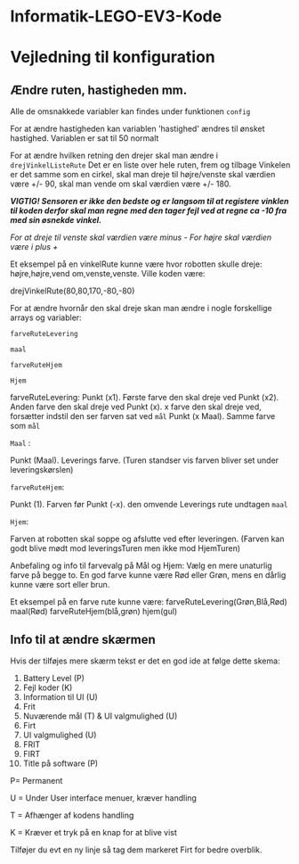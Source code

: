 # Informatik-LEGO-EV3-Kode

# Vejledning til konfiguration

## Ændre ruten, hastigheden mm. 
Alle de omsnakkede variabler kan findes under funktionen `config`


For at ændre hastigheden kan variablen 'hastighed' ændres til ønsket hastighed. 
Variablen er sat til 50 normalt

For at ændre hvilken retning den drejer skal man ændre i  `drejVinkelListeRute`
Det er en liste over hele ruten, frem og tilbage
Vinkelen er det samme som en cirkel, skal man dreje til højre/venste skal værdien være +/- 90, skal man vende om skal værdien være +/- 180.

***VIGTIG! Sensoren er ikke den bedste og er langsom til at registere vinklen til koden
derfor skal man regne med den tager fejl ved at regne ca -10 fra med sin øsnekde vinkel.*** 

*For at dreje til venste skal værdien være minus -
For højre skal værdien være i plus +*

Et eksempel på en vinkelRute kunne være hvor robotten skulle dreje:
højre,højre,vend om,venste,venste.
Ville koden være:


drejVinkelRute(80,80,170,-80,-80)

For at ændre hvornår den skal dreje skan man ændre i nogle forskellige arrays og variabler:

`farveRuteLevering`

`maal`

`farveRuteHjem`

`Hjem`


farveRuteLevering:
Punkt (x1). Første farve den skal dreje ved
Punkt (x2). Anden farve den skal dreje ved
Punkt (x). x farve den skal dreje ved, forsætter indstil den ser farven sat ved `mål`
Punkt (x Maal). Samme farve som `mål` 

`Maal` :

Punkt (Maal). Leverings farve. (Turen standser vis farven bliver set under leveringskørslen) 

`farveRuteHjem`:

Punkt (1). Farven før 
Punkt (-x). den omvende Leverings rute undtagen `maal`

`Hjem`:

Farven at robotten skal soppe og afslutte ved efter leveringen. (Farven kan godt blive mødt mod leveringsTuren men ikke mod HjemTuren)

Anbefaling og info til farvevalg på Mål og Hjem: Vælg en mere unaturlig farve på begge to. 
En god farve kunne være Rød eller Grøn, mens en dårlig kunne være sort eller brun.

Et eksempel på en farve rute kunne være:
farveRuteLevering(Grøn,Blå,Rød)
maal(Rød)
farveRuteHjem(blå,grøn)
hjem(gul)

## Info til at ændre skærmen 
Hvis der tilføjes mere skærm tekst er det en god ide at følge dette skema:

1. Battery Level (P)
2. Fejl koder (K)
3. Information til UI (U)
4. Frit 
5. Nuværende mål (T) & UI valgmulighed (U)
6. Firt
7. UI valgmulighed (U)
8. FRIT
9. FIRT
10. Title på software (P)

P= Permanent 

U = Under User interface menuer, kræver handling

T = Afhænger af kodens handling 

K = Kræver et tryk på en knap for at blive vist

Tilføjer du evt en ny linje så tag dem markeret Firt for bedre overblik.



